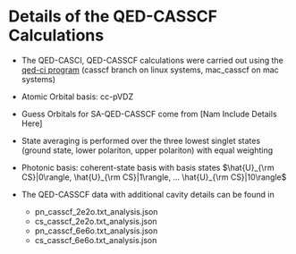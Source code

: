 # Details of the QED-CASSCF Calculations

- The QED-CASCI, QED-CASSCF calculations were carried out using the  [qed-ci program](https://github.com/mapol-chem/qed-ci/tree/casscf) (casscf branch on linux systems, mac_casscf on mac systems)

- Atomic Orbital basis: cc-pVDZ

- Guess Orbitals for SA-QED-CASSCF come from [Nam Include Details Here]

- State averaging is performed over the three lowest singlet states (ground state, lower polariton, upper polariton) with equal weighting

- Photonic basis: coherent-state basis with basis states $\hat{U}_{\rm CS}|0\rangle, \hat{U}_{\rm CS}|1\rangle, ... \hat{U}_{\rm CS}|10\rangle$

- The QED-CASSCF data with additional cavity details can be found in 
    - pn_casscf_2e2o.txt_analysis.json				
    - cs_casscf_2e2o.txt_analysis.json	
    - pn_casscf_6e6o.txt_analysis.json
    - cs_casscf_6e6o.txt_analysis.json	

